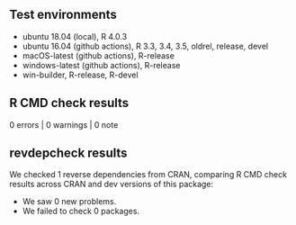 ## Test environments

* ubuntu 18.04 (local), R 4.0.3
* ubuntu 16.04 (github actions), R 3.3, 3.4, 3.5, oldrel, release, devel
* macOS-latest (github actions), R-release
* windows-latest (github actions), R-release
* win-builder, R-release, R-devel

## R CMD check results

0 errors | 0 warnings | 0 note

## revdepcheck results

We checked 1 reverse dependencies from CRAN, comparing R CMD check results across CRAN and dev versions of this package:

* We saw 0 new problems.  
* We failed to check 0 packages.  
